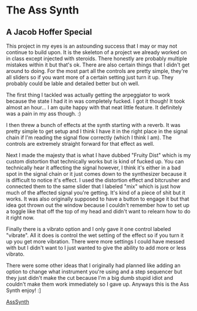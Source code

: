 # The Ass Synth

## A Jacob Hoffer Special

This project in my eyes is an astounding success that I may or may not continue to build upon. It is the skeleton of a project we already worked on in class except injected with steroids. There honestly are probably multiple mistakes within it but that's ok. There are also certain things that I didn't get around to doing. For the most part all the controls are pretty simple, they're all sliders so if you want more of a certain setting just turn it up. They probably could be lable and detailed better but oh well.

The first thing I tackled was actually getting the arpeggiator to work because the state I had it in was completely fucked. I got it though! It took almost an hour... I am quite happy with that neat little feature. It definitely was a pain in my ass though. :)

I then threw a bunch of effects at the synth starting with a reverb. It was pretty simple to get setup and I think I have it in the right place in the signal chain if I'm reading the signal flow correctly (which I think I am). The controls are extremely straight forward for that effect as well.

Next I made the majesty that is what I have dubbed "Fruity Dist" which is my custom distortion that technically works but is kind of fucked up. You can technically hear it affecting the signal however, I think it's either in a bad spot in the signal chain or it just comes down to the synthesizer because it is difficult to notice it's effect. I used the distortion effect and bitcrusher and connected them to the same slider that I labeled "mix" which is just how much of the affected signal you're getting. It's kind of a piece of shit but it works.
It was also originally supposed to have a button to engage it but that idea got thrown out the window because I couldn't remember how to set up a toggle like that off the top of my head and didn't want to relearn how to do it right now.

Finally there is a vibrato option and I only gave it one control labeled "vibrate". All it does is control the wet setting of the effect so if you turn it up you get more vibration. There were more settings I could have messed with but I didn't want to I just wanted to give the ability to add more or less vibrato.

There were some other ideas that I originally had planned like adding an option to change what instrument you're using and a step sequencer but they just didn't make the cut because I'm a big dumb stupid idiot and couldn't make them work immediately so I gave up. Anyways this is the Ass Synth enjoy! :] 

[AssSynth](https://jacobhoffer.github.io/csb-kvbprk/)
